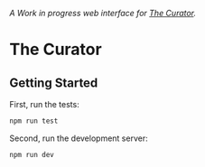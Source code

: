 _A Work in progress web interface for [The Curator](https://github.com/disposableraft/the-curator)._

# The Curator

## Getting Started

First, run the tests:

```bash
npm run test
```

Second, run the development server:

```bash
npm run dev
```
